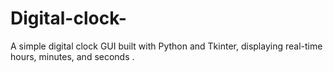# Digital-clock-
A simple digital clock GUI built with Python and Tkinter, displaying real-time hours, minutes, and seconds .
